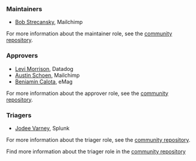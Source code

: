 ### Maintainers

- [Bob Strecansky](https://github.com/bobstrecansky), Mailchimp

For more information about the maintainer role, see the [community repository](https://github.com/open-telemetry/community/blob/main/community-membership.md#maintainer).

### Approvers

- [Levi Morrison](https://github.com/morrisonlevi), Datadog
- [Austin Schoen](https://github.com/AustinSchoen), Mailchimp
- [Beniamin Calota](https://github.com/beniamin), eMag

For more information about the approver role, see the [community repository](https://github.com/open-telemetry/community/blob/main/community-membership.md#approver).

### Triagers

- [Jodee Varney](https://github.com/jodeev), Splunk

For more information about the triager role, see the [community repository](https://github.com/open-telemetry/community/blob/main/community-membership.md#triagers).

Find more information about the triager role in the [community repository](https://github.com/open-telemetry/community/blob/master/community-membership.md#triager)
